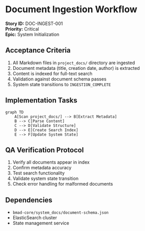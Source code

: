 # Document Ingestion Workflow
**Story ID:** DOC-INGEST-001  
**Priority:** Critical  
**Epic:** System Initialization  

## Acceptance Criteria
1. All Markdown files in `project_docs/` directory are ingested
2. Document metadata (title, creation date, author) is extracted
3. Content is indexed for full-text search
4. Validation against document schema passes
5. System state transitions to `INGESTION_COMPLETE`

## Implementation Tasks
```mermaid
graph TD
    A[Scan project_docs/] --> B[Extract Metadata]
    B --> C[Parse Content]
    C --> D[Validate Structure]
    D --> E[Create Search Index]
    E --> F[Update System State]
```

## QA Verification Protocol
1. Verify all documents appear in index
2. Confirm metadata accuracy
3. Test search functionality
4. Validate system state transition
5. Check error handling for malformed documents

## Dependencies
- `bmad-core/system_docs/document-schema.json`
- ElasticSearch cluster
- State management service